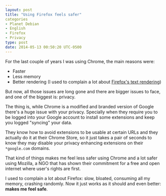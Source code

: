 ```yaml
---
layout: post
title: "Using Firefox feels safer"
categories
- Planet Debian
- English
- Firefox
- Privacy
type: post
date: 2014-05-13 00:50:20 UTC-0500
---
```


For the last couple of years I was using Chrome, the main reasons were:

+ Faster
+ Less memory
+ Better rendering (I used to complain a lot about [Firefox's text rendering][ff-text])

But now, all those issues are long gone and there are bigger issues to face, and one of the biggest is: privacy.

The thing is, while Chrome is a modified and branded version of Google there's a huge issue with your privacy. Specially when they require you to be logged into your Google account to install some extensions and keep you logged "syncing" your data.

They know how to avoid extensions to be usable at certain URLs and they actually do it at their Chrome Store, so it just takes a pair of seconds to know they may disable your privacy enhancing extensions on their `*google.com` domains.

That kind of things makes me feel less safer using Chrome and a lot safer using Mozilla, a NGO that has shown their commitment for a free and open internet where user's rights are first.

I used to complain a lot about Firefox: slow, bloated, consuming all my memory, crashing randomly. Now it just works as it should and even better: **makes me feel safe**.

[ff-text]: http://ghostbar.co/2009/12/18/firefox-with-chrome-font-rendering-engine-no-way/
